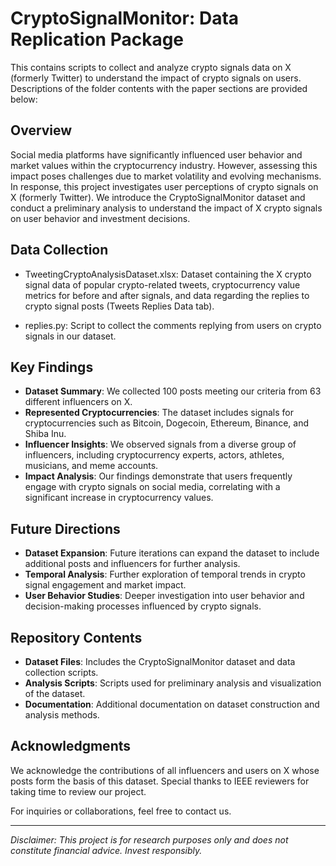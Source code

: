 # CryptoSignalMonitor: Data Replication Package

This contains scripts to collect and analyze crypto signals data on  X (formerly Twitter) to understand the impact of crypto signals on users. Descriptions of the folder contents with the paper sections are provided below:

## Overview
Social media platforms have significantly influenced user behavior and market values within the cryptocurrency industry. However, assessing this impact poses challenges due to market volatility and evolving mechanisms. In response, this project investigates user perceptions of crypto signals on X (formerly Twitter). We introduce the CryptoSignalMonitor dataset and conduct a preliminary analysis to understand the impact of X crypto signals on user behavior and investment decisions.


## Data Collection

* TweetingCryptoAnalysisDataset.xlsx: Dataset containing the X crypto signal data of popular crypto-related tweets, cryptocurrency value metrics for before and after signals, and data regarding the replies to crypto signal posts (Tweets Replies Data tab).

* replies.py: Script to collect the comments replying from users on crypto signals in our dataset.


## Key Findings
- **Dataset Summary**: We collected 100 posts meeting our criteria from 63 different influencers on X.
- **Represented Cryptocurrencies**: The dataset includes signals for cryptocurrencies such as Bitcoin, Dogecoin, Ethereum, Binance, and Shiba Inu.
- **Influencer Insights**: We observed signals from a diverse group of influencers, including cryptocurrency experts, actors, athletes, musicians, and meme accounts.
- **Impact Analysis**: Our findings demonstrate that users frequently engage with crypto signals on social media, correlating with a significant increase in cryptocurrency values.

## Future Directions
- **Dataset Expansion**: Future iterations can expand the dataset to include additional posts and influencers for further analysis.
- **Temporal Analysis**: Further exploration of temporal trends in crypto signal engagement and market impact.
- **User Behavior Studies**: Deeper investigation into user behavior and decision-making processes influenced by crypto signals.

## Repository Contents
- **Dataset Files**: Includes the CryptoSignalMonitor dataset and data collection scripts.
- **Analysis Scripts**: Scripts used for preliminary analysis and visualization of the dataset.
- **Documentation**: Additional documentation on dataset construction and analysis methods.

## Acknowledgments
We acknowledge the contributions of all influencers and users on X whose posts form the basis of this dataset. Special thanks to IEEE reviewers for taking time to review our project.

For inquiries or collaborations, feel free to contact us.

---
*Disclaimer: This project is for research purposes only and does not constitute financial advice. Invest responsibly.*


